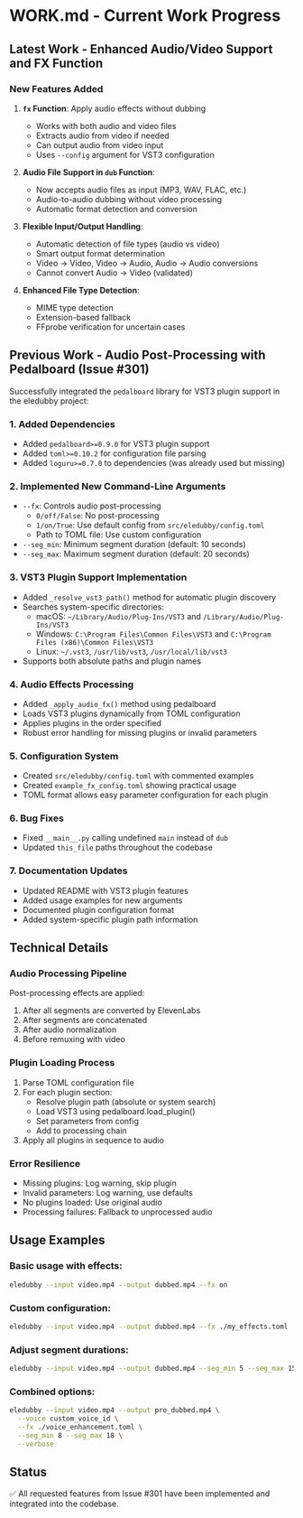# WORK.md - Current Work Progress

## Latest Work - Enhanced Audio/Video Support and FX Function

### New Features Added

1. **`fx` Function**: Apply audio effects without dubbing
   - Works with both audio and video files
   - Extracts audio from video if needed
   - Can output audio from video input
   - Uses `--config` argument for VST3 configuration

2. **Audio File Support in `dub` Function**:
   - Now accepts audio files as input (MP3, WAV, FLAC, etc.)
   - Audio-to-audio dubbing without video processing
   - Automatic format detection and conversion

3. **Flexible Input/Output Handling**:
   - Automatic detection of file types (audio vs video)
   - Smart output format determination
   - Video → Video, Video → Audio, Audio → Audio conversions
   - Cannot convert Audio → Video (validated)

4. **Enhanced File Type Detection**:
   - MIME type detection
   - Extension-based fallback
   - FFprobe verification for uncertain cases

## Previous Work - Audio Post-Processing with Pedalboard (Issue #301)

Successfully integrated the `pedalboard` library for VST3 plugin support in the eledubby project:

### 1. Added Dependencies
- Added `pedalboard>=0.9.0` for VST3 plugin support
- Added `toml>=0.10.2` for configuration file parsing
- Added `loguru>=0.7.0` to dependencies (was already used but missing)

### 2. Implemented New Command-Line Arguments
- `--fx`: Controls audio post-processing
  - `0/off/False`: No post-processing
  - `1/on/True`: Use default config from `src/eledubby/config.toml`
  - Path to TOML file: Use custom configuration
- `--seg_min`: Minimum segment duration (default: 10 seconds)
- `--seg_max`: Maximum segment duration (default: 20 seconds)

### 3. VST3 Plugin Support Implementation
- Added `_resolve_vst3_path()` method for automatic plugin discovery
- Searches system-specific directories:
  - macOS: `~/Library/Audio/Plug-Ins/VST3` and `/Library/Audio/Plug-Ins/VST3`
  - Windows: `C:\Program Files\Common Files\VST3` and `C:\Program Files (x86)\Common Files\VST3`
  - Linux: `~/.vst3`, `/usr/lib/vst3`, `/usr/local/lib/vst3`
- Supports both absolute paths and plugin names

### 4. Audio Effects Processing
- Added `_apply_audio_fx()` method using pedalboard
- Loads VST3 plugins dynamically from TOML configuration
- Applies plugins in the order specified
- Robust error handling for missing plugins or invalid parameters

### 5. Configuration System
- Created `src/eledubby/config.toml` with commented examples
- Created `example_fx_config.toml` showing practical usage
- TOML format allows easy parameter configuration for each plugin

### 6. Bug Fixes
- Fixed `__main__.py` calling undefined `main` instead of `dub`
- Updated `this_file` paths throughout the codebase

### 7. Documentation Updates
- Updated README with VST3 plugin features
- Added usage examples for new arguments
- Documented plugin configuration format
- Added system-specific plugin path information

## Technical Details

### Audio Processing Pipeline
Post-processing effects are applied:
1. After all segments are converted by ElevenLabs
2. After segments are concatenated
3. After audio normalization
4. Before remuxing with video

### Plugin Loading Process
1. Parse TOML configuration file
2. For each plugin section:
   - Resolve plugin path (absolute or system search)
   - Load VST3 using pedalboard.load_plugin()
   - Set parameters from config
   - Add to processing chain
3. Apply all plugins in sequence to audio

### Error Resilience
- Missing plugins: Log warning, skip plugin
- Invalid parameters: Log warning, use defaults
- No plugins loaded: Use original audio
- Processing failures: Fallback to unprocessed audio

## Usage Examples

### Basic usage with effects:
```bash
eledubby --input video.mp4 --output dubbed.mp4 --fx on
```

### Custom configuration:
```bash
eledubby --input video.mp4 --output dubbed.mp4 --fx ./my_effects.toml
```

### Adjust segment durations:
```bash
eledubby --input video.mp4 --output dubbed.mp4 --seg_min 5 --seg_max 15
```

### Combined options:
```bash
eledubby --input video.mp4 --output pro_dubbed.mp4 \
  --voice custom_voice_id \
  --fx ./voice_enhancement.toml \
  --seg_min 8 --seg_max 18 \
  --verbose
```

## Status
✅ All requested features from Issue #301 have been implemented and integrated into the codebase.